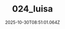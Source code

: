 ---
title: "024_luisa"
description: ""
image: "/uploads/photos/0034-024_luisa.webp"
display: "/uploads/photos/0034-024_luisa-display.webp"
thumbnail: "/uploads/photos/0034-024_luisa-thumb.webp"
width: 4000
height: 6000
featured: false
date: 2025-10-30T08:51:01.064Z
order: 0
---